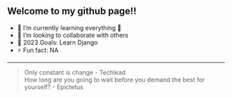 ## Welcome to my github page!!

- 🌱 I’m currently learning everything 🤣
- 👯 I’m looking to collaborate with others
- 🥅 2023 Goals: Learn Django
- ⚡ Fun fact: NA

---

> Only constant is change - Techlead
> <br />
> How long are you going to wait before you demand the best for yourself? - Epictetus
